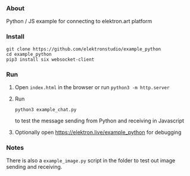 ### About

Python / JS example for connecting to elektron.art platform

### Install

```
git clone https://github.com/elektronstudio/example_python
cd example_python
pip3 install six websocket-client
```

### Run

1. Open `index.html` in the browser or run `python3 -m http.server`

2. Run

   ```
   python3 example_chat.py
   ```

   to test the message sending from Python and receiving in Javascript

3. Optionally open https://elektron.live/example_python for debugging

### Notes

There is also a `example_image.py` script in the folder to test out image sending and receiving.
